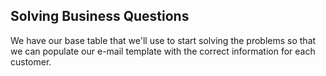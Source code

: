 
## Solving Business Questions

We have our base table that we'll use to start solving the problems so that we can populate our e-mail template with the correct information for each customer. 

